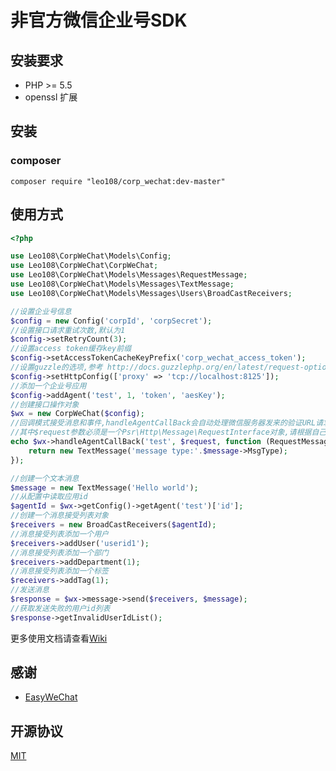 # 非官方微信企业号SDK

## 安装要求

* PHP >= 5.5
* openssl 扩展

## 安装

### composer

`composer require "leo108/corp_wechat:dev-master"`

## 使用方式

```php
<?php

use Leo108\CorpWeChat\Models\Config;
use Leo108\CorpWeChat\CorpWeChat;
use Leo108\CorpWeChat\Models\Messages\RequestMessage;
use Leo108\CorpWeChat\Models\Messages\TextMessage;
use Leo108\CorpWeChat\Models\Messages\Users\BroadCastReceivers;

//设置企业号信息
$config = new Config('corpId', 'corpSecret');
//设置接口请求重试次数,默认为1
$config->setRetryCount(3);
//设置access token缓存key前缀
$config->setAccessTokenCacheKeyPrefix('corp_wechat_access_token');
//设置guzzle的选项,参考 http://docs.guzzlephp.org/en/latest/request-options.html
$config->setHttpConfig(['proxy' => 'tcp://localhost:8125']);
//添加一个企业号应用
$config->addAgent('test', 1, 'token', 'aesKey');
//创建接口操作对象
$wx = new CorpWeChat($config);
//回调模式接受消息和事件,handleAgentCallBack会自动处理微信服务器发来的验证URL请求,开发者无需再次处理
//其中$request参数必须是一个Psr\Http\Message\RequestInterface对象,请根据自己的框架自行构建
echo $wx->handleAgentCallBack('test', $request, function (RequestMessage $message) {
    return new TextMessage('message type:'.$message->MsgType);
});

//创建一个文本消息
$message = new TextMessage('Hello world');
//从配置中读取应用id
$agentId = $wx->getConfig()->getAgent('test')['id'];
//创建一个消息接受列表对象
$receivers = new BroadCastReceivers($agentId);
//消息接受列表添加一个用户
$receivers->addUser('userid1');
//消息接受列表添加一个部门
$receivers->addDepartment(1);
//消息接受列表添加一个标签
$receivers->addTag(1);
//发送消息
$response = $wx->message->send($receivers, $message);
//获取发送失败的用户id列表
$response->getInvalidUserIdList();
```

更多使用文档请查看[Wiki](https://github.com/leo108/crop_wechat/wiki)

## 感谢

* [EasyWeChat](https://github.com/overtrue/wechat)

## 开源协议

[MIT](http://opensource.org/licenses/MIT)
